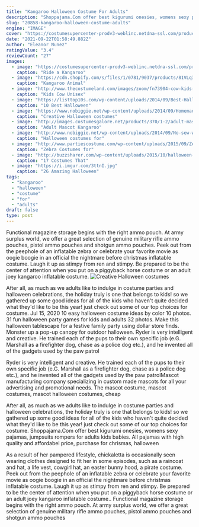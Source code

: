 ```yaml
---
title: "Kangaroo Halloween Costume For Adults"
description: "Shoppajama.Com offer best kigurumi onesies, womens sexy pajamas, jumpsuits rompers for adults kids babies. All pajamas with high quality and affordabel price, purchase for chrismas, halloween"
slug: "20858-kangaroo-halloween-costume-adults"
engine: "IMAGE"
cover: "https://costumesupercenter-prodv3-weblinc.netdna-ssl.com/product_images/ride-a-kangaroo-adult-costume/59787f5169702d780700e9e8/zoom.jpg?c=1501069137"
date: "2021-09-22T01:58:49.882Z"
author: "Eleanor Nunez"
ratingValue: "3.4"
reviewCount: "27"
images:
  - image: "https://costumesupercenter-prodv3-weblinc.netdna-ssl.com/product_images/ride-a-kangaroo-adult-costume/59787f5169702d780700e9e8/zoom.jpg?c=1501069137"
    caption: "Ride a Kangaroo"
  - image: "https://cdn.shopify.com/s/files/1/0781/9037/products/81VLq3JxGPL_b405c754-56cc-4244-940a-c453a0fe4be4.jpg?v=1586015458"
    caption: "Kangaroo Animal"
  - image: "http://www.thecostumeland.com/images/zoom/fn73904-cow-kids-unisex-animal-halloween-costumes.jpg"
    caption: "Kids Cow Unisex"
  - image: "https://listtop10s.com/wp-content/uploads/2014/09/Best-Halloween-Costume-Ideas-2014-Red-Riding-Hood-Costume.jpg"
    caption: "10 Best Halloween"
  - image: "https://www.nobiggie.net/wp-content/uploads/2014/09/Homemade-Halloween-Dorothy-Gale-Costume-plus-14-more-creative-DIY-mom-costumes.jpg"
    caption: "Creative Halloween costumes"
  - image: "http://images.costumesgalore.net/products/370/1-2/adult-mascot-kangaroo-costume.jpg"
    caption: "Adult Mascot Kangaroo"
  - image: "http://www.nobiggie.net/wp-content/uploads/2014/09/No-sew-wonder-woman-costume-plus-14-more-creative-DIY-mom-costumes.jpg"
    caption: "Halloween costumes for"
  - image: "http://www.partiescostume.com/wp-content/uploads/2015/09/Zebra-Costumes.jpg"
    caption: "Zebra Costumes for"
  - image: "http://buzzsharer.com/wp-content/uploads/2015/10/halloween-costume-basset-hound.jpg"
    caption: "17 Costumes That"
  - image: "https://i.imgur.com/3ttnI.jpg"
    caption: "26 Amazing Halloween"
tags:
  - "kangaroo"
  - "halloween"
  - "costume"
  - "for"
  - "adults"
draft: false
type: post
---
```


Functional magazine storage begins with the right ammo pouch. At army surplus world, we offer a great selection of genuine military rifle ammo pouches, pistol ammo pouches and shotgun ammo pouches. Peek out from the peephole of an inflatable zebra or celebrate your favorite movie as oogie boogie in an official the nightmare before christmas inflatable costume. Laugh it up as stimpy from ren and stimpy. Be prepared to be the center of attention when you put on a piggyback horse costume or an adult joey kangaroo inflatable costume.
![Creative Halloween costumes](https://www.nobiggie.net/wp-content/uploads/2014/09/Homemade-Halloween-Dorothy-Gale-Costume-plus-14-more-creative-DIY-mom-costumes.jpg "Creative Halloween costumes")

After all, as much as we adults like to indulge in costume parties and halloween celebrations, the holiday truly is one that belongs to kids! so we gathered up some good ideas for all of the kids who haven&#39;t quite decided what they&#39;d like to be this year! just check out some of our top choices for costume. Jul 15, 2020 10 easy halloween costume ideas by color 10 photos. 31 fun halloween party games for kids and adults 32 photos. Make this halloween tablescape for a festive family party using dollar store finds. Monster up a pop-up canopy for outdoor halloween. Ryder is very intelligent and creative. He trained each of the pups to their own specific job (e.G. Marshall as a firefighter dog, chase as a police dog etc.), and he invented all of the gadgets used by the paw patrol
<!--inArticleAds-->

<!--galleryOne-->

Ryder is very intelligent and creative. He trained each of the pups to their own specific job (e.G. Marshall as a firefighter dog, chase as a police dog etc.), and he invented all of the gadgets used by the paw patrolMascot manufacturing company specializing in custom made mascots for all your advertising and promotional needs. The mascot costume, mascot costumes, mascot halloween costumes, cheap
<!--inArticleAds-->

<!--galleryTwo-->

After all, as much as we adults like to indulge in costume parties and halloween celebrations, the holiday truly is one that belongs to kids! so we gathered up some good ideas for all of the kids who haven't quite decided what they'd like to be this year! just check out some of our top choices for costume. Shoppajama.Com offer best kigurumi onesies, womens sexy pajamas, jumpsuits rompers for adults kids babies. All pajamas with high quality and affordabel price, purchase for chrismas, halloween
<!--galleryThree-->

As a result of her pampered lifestyle, chickaletta is occasionally seen wearing clothes designed to fit her in some episodes, such as a raincoat and hat, a life vest, cowgirl hat, an easter bunny hood, a pirate costume. Peek out from the peephole of an inflatable zebra or celebrate your favorite movie as oogie boogie in an official the nightmare before christmas inflatable costume. Laugh it up as stimpy from ren and stimpy. Be prepared to be the center of attention when you put on a piggyback horse costume or an adult joey kangaroo inflatable costume.. Functional magazine storage begins with the right ammo pouch. At army surplus world, we offer a great selection of genuine military rifle ammo pouches, pistol ammo pouches and shotgun ammo pouches